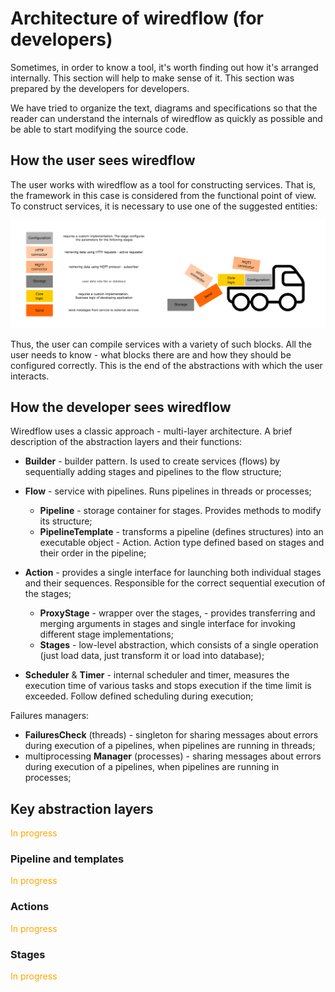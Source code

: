# Architecture of wiredflow (for developers)

Sometimes, in order to know a tool, it's worth finding out how it's arranged internally. 
This section will help to make sense of it. 
This section was prepared by the developers for developers. 

We have tried to organize the text, diagrams and specifications so that the reader 
can understand the internals of wiredflow as quickly as possible and be able to start modifying the source code.

## How the user sees wiredflow

The user works with wiredflow as a tool for constructing services. That is, 
the framework in this case is considered from the functional point of view.
To construct services, it is necessary to use one of the suggested entities:

<img src="https://raw.githubusercontent.com/wiredhut/wiredflow/main/docs/media/arc_user_view.png" width="900"/>

Thus, the user can compile services with a variety of such blocks.
All the user needs to know - what blocks there are and how they should be configured correctly.
This is the end of the abstractions with which the user interacts.

## How the developer sees wiredflow

Wiredflow uses a classic approach - multi-layer architecture.
A brief description of the abstraction layers and their functions:

- **Builder** - builder pattern. Is used to create services (flows) by sequentially adding stages and pipelines to the flow structure;
- **Flow** - service with pipelines. Runs pipelines in threads or processes;
  - **Pipeline** - storage container for stages. Provides methods to modify its structure;
  - **PipelineTemplate** - transforms a pipeline (defines structures) into an executable object - Action. Action type defined based on stages and their order in the pipeline;
- **Action** - provides a single interface for launching both individual stages and their sequences. Responsible for the correct sequential execution of the stages;
  - **ProxyStage** - wrapper over the stages, - provides transferring and merging arguments in stages and single interface for invoking different stage implementations; 
  - **Stages** - low-level abstraction, which consists of a single operation (just load data, just transform it or load into database);

- **Scheduler** & **Timer** - internal scheduler and timer, measures the execution time of various tasks and stops execution if the time limit is exceeded. Follow defined scheduling during execution;

Failures managers: 
- **FailuresCheck** (threads) - singleton for sharing messages about errors during execution of a pipelines, when pipelines are running in threads;
- multiprocessing **Manager** (processes) - sharing messages about errors during execution of a pipelines, when pipelines are running in processes;

## Key abstraction layers

<span style="color:orange">In progress</span>

### Pipeline and templates

<span style="color:orange">In progress</span>

### Actions

<span style="color:orange">In progress</span>

### Stages

<span style="color:orange">In progress</span>
